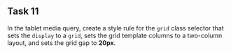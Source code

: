 ## Task 11
In the tablet media query, create a style rule for the `grid` class selector that sets the `display` to a `grid`,   sets the grid template columns to a two-column layout, and sets the grid gap to **20px**.
 